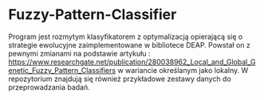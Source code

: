 # Fuzzy-Pattern-Classifier
Program jest rozmytym klasyfikatorem z optymalizacją opierającą się o strategie ewolucyjne zaimplementowane w bibliotece DEAP.
Powstał on z pewnymi zmianami na podstawie artykułu : https://www.researchgate.net/publication/280038962_Local_and_Global_Genetic_Fuzzy_Pattern_Classifiers
w wariancie określanym jako lokalny. W repozytorium znajdują się również przykładowe zestawy danych do przeprowadzania badań.
